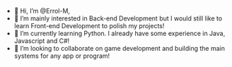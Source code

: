 - 👋 Hi, I’m @Errol-M,
- 👀 I’m mainly interested in Back-end Development but I would still like to learn Front-end Development to polish my projects!
- 🌱 I’m currently learning Python. I already have some experience in Java, Javascript and C#!
- 💞️ I’m looking to collaborate on game development and building the main systems for any app or program!

